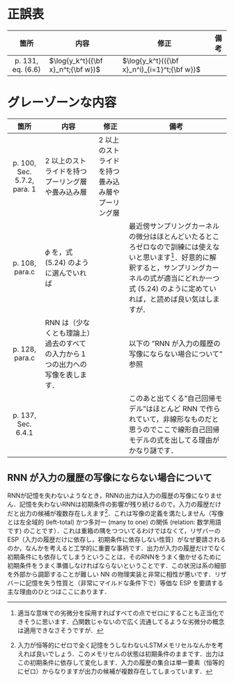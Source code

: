 # 正誤表
| 箇所          | 内容                                                        | 修正                             | 備考                         |
| :------------: | --------------------------------------------------------- | ------------------------------ | -------------------------- |
| p. 131, eq. (6.6)  | $\log{y_k^t}({\bf x}_n^t;{\bf w})$   | $\log{y_k^t}(({\bf x}_n^i)_{i=1}^t;{\bf w})$  |   |


# グレーゾーンな内容
| 箇所          | 内容                                                        | 修正                             | 備考                         |
| :------------: | --------------------------------------------------------- | ------------------------------ | -------------------------- |
| p. 100, Sec. 5.7.2, para. 1 | 2 以上のストライドを持つプーリング層や畳み込み層 | 2 以上のストライドを持つ畳み込み層やプーリング層  |  |
| p. 108, para.c | $\phi$ を，式 (5.24) のように選んでいれば  |   | 最近傍サンプリングカーネルの微分はほとんどいたるところゼロなので訓練には使えないと思います[^1]．好意的に解釈すると，サンプリングカーネルの式が適当にどれか一つ式 (5.24) のように定めていれば，と読めば良い気はしますが．  |
| p. 128, para.c | RNN は（少なくとも理論上）過去のすべての入力から１つの出力への写像を表します． |   | 以下の ”RNN が入力の履歴の写像にならない場合について” 参照 |
| p. 137, Sec. 6.4.1  |   |   | このあと出てくる”自己回帰モデル”はほとんど RNN で作られていて，非線形なものだと思うのでここで線形自己回帰モデルの式を出してる理由がかなり謎です．  |

## RNN が入力の履歴の写像にならない場合について
RNNが記憶を失わないようなとき，RNNの出力は入力の履歴の写像になりません．記憶を失わないRNNは初期条件の影響が残り続けるので，入力の履歴だけだと出力の候補が複数存在しえます[^2]．これは写像の定義を満たしません（写像とは左全域的 (left-total) かつ多対一 (many to one) の関係 (relation: 数学用語です) のことです）．これは重箱の隅をつついてるわけではなくて，リザバーのESP（入力の履歴だけに依存し，初期条件に依存しない性質）がなぜ要請されるのか，なんかを考えると工学的に重要な事柄です．出力が入力の履歴だけでなく初期条件にも依存してしまうということは，そのRNNをうまく働かせるために初期条件をうまく準備しなければならないということです．この状況は系の細部を外部から調節することが難しい NN の物理実装と非常に相性が悪いです．リザバーに記憶を失う性質と（非常にマイルドな条件下で）等価な ESP を要請する主な理由のひとつはここにあります．

[^1]: 適当な意味での劣微分を採用すればすべての点でゼロにすることも正当化できそうに思います．凸関数じゃないので広く流通してるような劣微分の概念は適用できなさそうですが．
[^2]: 入力が恒等的にゼロで全く記憶をうしなわないLSTMメモリセルなんかを考えれば良いでしょう．このメモリセルの状態は初期条件のままです．出力はこの初期条件に依存して変化します．入力の履歴の集合は単一要素（恒等的にゼロ）からなりますが出力の候補が複数存在してしまっています．

